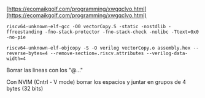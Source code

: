 [https://ecomaikgolf.com/programming/xwgqclvo.html](https://ecomaikgolf.com/programming/xwgqclvo.html)

```
riscv64-unknown-elf-gcc -O0 vectorCopy.S -static -nostdlib -ffreestanding -fno-stack-protector -fno-stack-check -nolibc -Ttext=0x0 -no-pie
```

```
riscv64-unknown-elf-objcopy -S -O verilog vectorCopy.o assembly.hex --reverse-bytes=4 --remove-section=.riscv.attributes --verilog-data-width=4
```

Borrar las lineas con los "@..."

Con NVIM (Cntrl - V mode) borrar los espacios y juntar en grupos de 4 bytes (32 bits)
